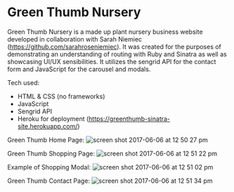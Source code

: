 # Green Thumb Nursery

Green Thumb Nursery is a made up plant nursery business website developed in collaboration with Sarah Niemiec (https://github.com/sarahroseniemiec). It was created for the purposes of demonstrating an understanding of routing with Ruby and Sinatra as well as showcasing UI/UX sensibilities. It utilizes the sengrid API for the contact form and JavaScript for the carousel and modals. 

Tech used:

* HTML & CSS (no frameworks)
* JavaScript
* Sengrid API
* Heroku for deployment (https://greenthumb-sinatra-site.herokuapp.com/)

Green Thumb Home Page:
![screen shot 2017-06-06 at 12 50 27 pm](https://user-images.githubusercontent.com/26287155/26841873-de4cf084-4ab8-11e7-8327-fde35ce52d6c.png)

Green Thumb Shopping Page:
![screen shot 2017-06-06 at 12 51 22 pm](https://user-images.githubusercontent.com/26287155/26841876-df6d2e52-4ab8-11e7-9ef2-3a5a5f7db3d9.png)

Example of Shopping Modal:
![screen shot 2017-06-06 at 12 51 02 pm](https://user-images.githubusercontent.com/26287155/26841881-e0906e52-4ab8-11e7-8193-d8a0da67d0c7.png)

Green Thumb Contact Page:
![screen shot 2017-06-06 at 12 51 34 pm](https://user-images.githubusercontent.com/26287155/26841883-e2120682-4ab8-11e7-9a41-0d24f7aa0238.png)
